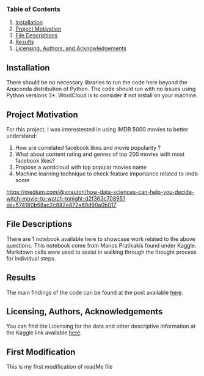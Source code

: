 
### Table of Contents

1. [Installation](#installation)
2. [Project Motivation](#motivation)
3. [File Descriptions](#files)
4. [Results](#results)
5. [Licensing, Authors, and Acknowledgements](#licensing)

## Installation <a name="installation"></a>

There should be no necessary libraries to run the code here beyond the Anaconda distribution of Python.  The code should run with no issues using Python versions 3*. WordCloud is to consider if not install on your machine.

## Project Motivation<a name="motivation"></a>

For this project, I was interestested in using IMDB 5000 movies to better understand:

1. How are correlated facebook likes and movie popularity ?
2. What about content rating and genres of top 200 movies with most facebook likes?
3. Propose a wordcloud with top popular movies name
4. Machine learning technique to check feature importance related to imdb score

https://medium.com/@vnauton/how-data-sciences-can-help-you-decide-witch-movie-to-watch-tonight-d2f363c70895?sk=574180b58ac2c882e872a69d90a0b017


## File Descriptions <a name="files"></a>

There are 1 notebook available here to showcase work related to the above questions. This notebook come from Manos Pratikakis found under Kaggle.  Markdown cells were used to assist in walking through the thought process for individual steps.  


## Results<a name="results"></a>

The main findings of the code can be found at the post available [here](https://medium.com/@vnauton....).

## Licensing, Authors, Acknowledgements<a name="licensing"></a>

You can find the Licensing for the data and other descriptive information at the Kaggle link available [here](https://www.kaggle.com/carolzhangdc/imdb-5000-movie-dataset).


## First Modification<a name="first modification"></a>

This is my first modification of readMe file